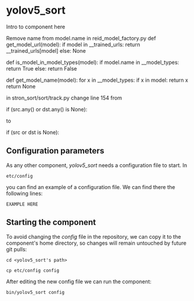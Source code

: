 # yolov5_sort
Intro to component here

Remove name from model.name in reid_model_factory.py
def get_model_url(model):
    if model in __trained_urls:
        return __trained_urls[model]
    else:
        None


def is_model_in_model_types(model):
    if model.name in __model_types:
        return True
    else:
        return False


def get_model_name(model):
    for x in __model_types:
        if x in model:
            return x
    return None

in stron_sort/sort/track.py   change line 154 from 

if (src.any() or dst.any() is None):

to

if (src or dst is None):

## Configuration parameters
As any other component, *yolov5_sort* needs a configuration file to start. In
```
etc/config
```
you can find an example of a configuration file. We can find there the following lines:
```
EXAMPLE HERE
```

## Starting the component
To avoid changing the *config* file in the repository, we can copy it to the component's home directory, so changes will remain untouched by future git pulls:

```
cd <yolov5_sort's path> 
```
```
cp etc/config config
```

After editing the new config file we can run the component:

```
bin/yolov5_sort config
```
